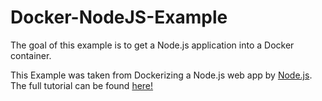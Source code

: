 # Docker-NodeJS-Example
The goal of this example is to get a Node.js application into a Docker container.

This Example was taken from Dockerizing a Node.js web app by [Node.js](https://nodejs.org/en/). The full tutorial can be found [here!](http://www.reddit.com)
